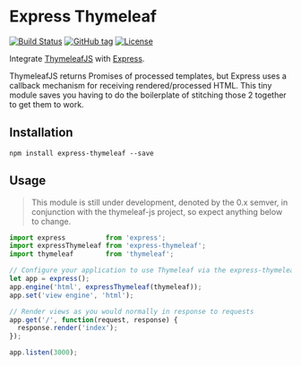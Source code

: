 
Express Thymeleaf
=================

[![Build Status](https://travis-ci.org/ultraq/express-thymeleaf.svg?branch=master)](https://travis-ci.org/ultraq/express-thymeleaf)
[![GitHub tag](https://img.shields.io/github/tag/ultraq/express-thymeleaf.svg?maxAge=3600)](https://github.com/ultraq/express-thymeleaf/tags)
[![License](https://img.shields.io/github/license/ultraq/express-thymeleaf.svg?maxAge=2592000)](https://github.com/ultraq/express-thymeleaf/blob/master/LICENSE.txt)

Integrate [ThymeleafJS](https://github.com/ultraq/thymeleaf-js) with
[Express](http://expressjs.com/).

ThymeleafJS returns Promises of processed templates, but Express uses a callback
mechanism for receiving rendered/processed HTML.  This tiny module saves you
having to do the boilerplate of stitching those 2 together to get them to work.


Installation
------------

```
npm install express-thymeleaf --save
```


Usage
-----

> This module is still under development, denoted by the 0.x semver, in
> conjunction with the thymeleaf-js project, so expect anything below to change.

```javascript
import express          from 'express';
import expressThymeleaf from 'express-thymeleaf';
import thymeleaf        from 'thymeleaf';

// Configure your application to use Thymeleaf via the express-thymeleaf module
let app = express();
app.engine('html', expressThymeleaf(thymeleaf));
app.set('view engine', 'html');

// Render views as you would normally in response to requests
app.get('/', function(request, response) {
  response.render('index');
});

app.listen(3000);
```
